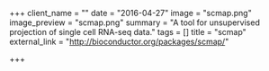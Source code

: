 +++
client_name = ""
date = "2016-04-27"
image = "scmap.png"
image_preview = "scmap.png"
summary = "A tool for unsupervised projection of single cell RNA-seq data."
tags = []
title = "scmap"
external_link = "http://bioconductor.org/packages/scmap/"

+++
